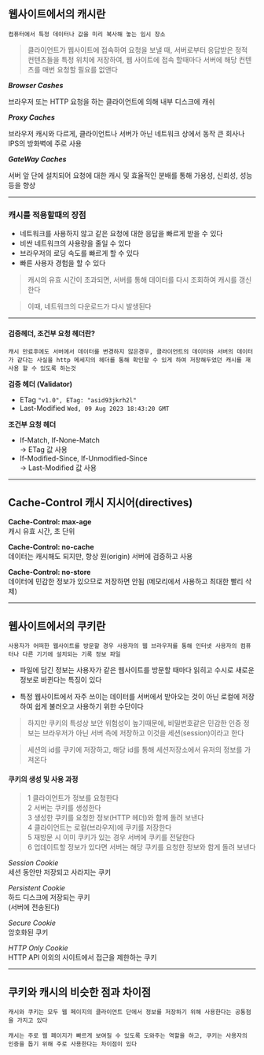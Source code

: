 ## 웹사이트에서의 캐시란

```
컴퓨터에서 특정 데이터나 값을 미리 복사해 놓는 임시 장소
```

> 클라이언트가 웹사이트에 접속하여 요청을 보낼 때, 서버로부터 응답받은 정적 컨텐츠들을 특정 위치에 저장하여, 웹 사이트에 접속 할때마다 서버에 해당 컨텐츠를 매번 요청할 필요를 없앤다

**_Browser Cashes_**

브라우저 또는 HTTP 요청을 하는 클라이언트에 의해 내부 디스크에 캐쉬

**_Proxy Caches_**

브라우저 캐시와 다르게, 클라이언트나 서버가 아닌 네트워크 상에서 동작
큰 회사나 IPS의 방화벽에 주로 사용

**_GateWay Caches_**

서버 앞 단에 설치되어 요청에 대한 캐시 및 효율적인 분배를 통해 가용성, 신뢰성, 성능등을 향상

---

### 캐시를 적용할때의 장점

- 네트워크를 사용하지 않고 같은 요청에 대한 응답을 빠르게 받을 수 있다
- 비싼 네트워크의 사용량을 줄일 수 있다
- 브라우저의 로딩 속도를 빠르게 할 수 있다
- 빠른 사용자 경험을 할 수 있다

> 캐시의 유효 시간이 초과되면, 서버를 통해 데이터를 다시 조회하여 캐시를 갱신한다

> 이때, 네트워크의 다운로드가 다시 발생된다

---

#### 검증헤더, 조건부 요청 헤더란?

```
캐시 만료후에도 서버에서 데이터를 변경하지 않은경우, 클라이언트의 데이터와 서버의 데이터가 같다는 사실을 http 메세지의 헤더를 통해 확인할 수 있게 하여 저장해두었던 캐시를 재사용 할 수 있도록 하는것
```

**검증 헤더 (Validator)**

- ETag `"v1.0", ETag: "asid93jkrh2l"`
- Last-Modified `Wed, 09 Aug 2023 18:43:20 GMT`

**조건부 요청 헤더**

- If-Match, If-None-Match  
  -> ETag 값 사용
- If-Modified-Since, If-Unmodified-Since  
  -> Last-Modified 값 사용

---

## Cache-Control 캐시 지시어(directives)

**Cache-Control: max-age**  
캐시 유효 시간, 초 단위

**Cache-Control: no-cache**  
데이터는 캐시해도 되지만, 항상 원(origin) 서버에 검증하고 사용

**Cache-Control: no-store**  
데이터에 민감한 정보가 있으므로 저장하면 안됨 (메모리에서 사용하고 최대한 빨리 삭제)

---

## 웹사이트에서의 쿠키란

```
사용자가 어떠한 웹사이트를 방문할 경우 사용자의 웹 브라우저를 통해 인터넷 사용자의 컴퓨터나 다른 기기에 설치되는 기록 정보 파일
```

- 파일에 담긴 정보는 사용자가 같은 웹사이트를 방문할 때마다 읽히고 수시로 새로운 정보로 바뀐다는 특징이 있다

- 특정 웹사이트에서 자주 쓰이는 데이터를 서버에서 받아오는 것이 아닌 로컬에 저장하여 쉽게 불러오고 사용하기 위한 수단이다

> 하지만 쿠키의 특성상 보안 위험성이 높기때문에, 비밀번호같은 민감한 인증 정보는 브라우저가 아닌 서버 측에 저장하고 이것을 세션(session)이라고 한다

> 세션의 id를 쿠키에 저장하고, 해당 id를 통해 세션저장소에서 유저의 정보를 가져온다

#### 쿠키의 생성 및 사용 과정

> 1 클라이언트가 정보를 요청한다  
>  2 서버는 쿠키를 생성한다  
> 3 생성한 쿠키를 요청한 정보(HTTP 헤더)와 함께 돌려 보낸다  
> 4 클라이언트는 로컬(브라우저)에 쿠키를 저장한다  
> 5 재방문 시 이미 쿠키가 있는 경우 서버에 쿠키를 전달한다  
> 6 업데이트할 정보가 있다면 서버는 해당 쿠키를 요청한 정보와 함게 돌려 보낸다

_Session Cookie_  
세션 동안만 저장되고 사라지는 쿠키

_Persistent Cookie_  
하드 디스크에 저장되는 쿠키  
(서버에 전송된다)

_Secure Cookie_  
암호화된 쿠키

_HTTP Only Cookie_  
HTTP API 이외의 사이트에서 접근을 제한하는 쿠키

---

## 쿠키와 캐시의 비슷한 점과 차이점

```
캐시와 쿠키는 모두 웹 페이지의 클라이언트 단에서 정보를 저장하기 위해 사용한다는 공통점을 가지고 있다
```

```
캐시는 주로 웹 페이지가 빠르게 보여질 수 있도록 도와주는 역할을 하고, 쿠키는 사용자의 인증을 돕기 위해 주로 사용한다는 차이점이 있다
```
